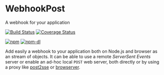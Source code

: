 # WebhookPost
A webhook for your application

[![Build Status](https://travis-ci.org/piranna/WebhookPost.svg?branch=master)](https://travis-ci.org/piranna/WebhookPost)
[![Coverage Status](https://coveralls.io/repos/github/piranna/WebhookPost/badge.svg?branch=master)](https://coveralls.io/github/piranna/WebhookPost?branch=master)

[![npm](https://nodei.co/npm/webhook-post.png?downloads=true&downloadRank=true&stars=true)](https://www.npmjs.com/package/webhook-post)
[![npm-dl](https://nodei.co/npm-dl/webhook-post.png?height=2)](https://www.npmjs.com/package/webhook-post)

Add easily a webhook to your application both on Node.js and browser as an
stream of objects. It can be able to use a remote *ServerSent Events* server or
enable an ad-hoc local `POST` web server, both directly or by using a proxy like
[post2sse](https://github.com/piranna/post2sse) or
[browserver](https://github.com/jed/browserver-client).
